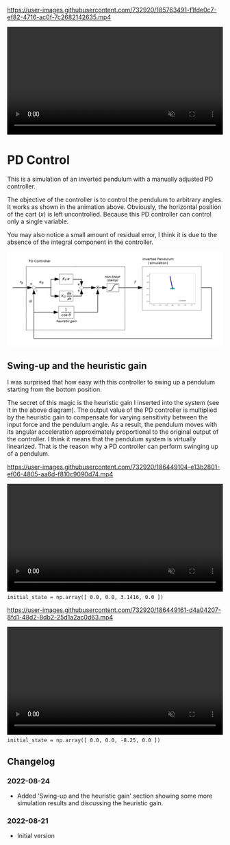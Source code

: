 https://user-images.githubusercontent.com/732920/185763491-f1fde0c7-ef82-4716-ac0f-7c2682142635.mp4

<video src="figs/sample_output.mp4" style="width:100%" loop autoplay muted controls></video>

# PD Control

This is a simulation of an inverted pendulum with a manually adjusted PD controller.

The objective of the controller is to control the pendulum to arbitrary angles.
It works as shown in the animation above.
Obviously, the horizontal position of the cart ($x$) is left uncontrolled. Because this PD controller can control only a single variable.

You may also notice a small amount of residual error, I think it is due to the absence of the integral component in the controller.

![](figs/block_diagram.png)

## Swing-up and the heuristic gain

I was surprised that how easy with this controller to swing up a pendulum starting from the bottom position.

The secret of this magic is the heuristic gain I inserted into the system (see it in the above diagram). The output value of the PD controller is multiplied by the heuristic gain to compensate for varying sensitivity between the input force and the pendulum angle. As a result, the pendulum moves with its angular acceleration approximately proportional to the original output of the controller. I think it means that the pendulum system is virtually linearized. That is the reason why a PD controller can perform swinging up of a pendulum.

https://user-images.githubusercontent.com/732920/186449104-e13b2801-ef06-4805-aa6d-f810c9090d74.mp4

<video src="figs/swing_up1.mp4" style="width:100%" loop autoplay muted controls></video>
`initial_state = np.array([ 0.0, 0.0, 3.1416, 0.0 ])`

https://user-images.githubusercontent.com/732920/186449161-d4a04207-8fd1-48d2-8db2-25d1a2ac0d63.mp4

<video src="figs/swing_up2.mp4" style="width:100%" loop autoplay muted controls></video>
`initial_state = np.array([ 0.0, 0.0, -8.25, 0.0 ])`

## Changelog

### 2022-08-24
- Added 'Swing-up and the heuristic gain' section showing some more simulation results and discussing the heuristic gain.

### 2022-08-21
- Initial version
